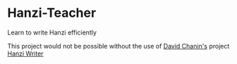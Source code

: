 # Hanzi-Teacher
Learn to write Hanzi efficiently 

This project would not be possible without the use of [David Chanin's](https://github.com/chanind) project [Hanzi Writer](https://github.com/chanind/hanzi-writer)
